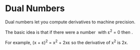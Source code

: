 # Dual Numbers

Dual numbers let you compute derivatives to machine precision.

The basic idea is that if there were a number <math>&epsilon; &ne; 0</math> with &epsilon;<sup>2</sup> = 0
then <math>f(x + &epsilon;) = f(x) + f'(x)&epsilon;</math>.

For example, (x + &epsilon;)<sup>2</sup> = x<sup>2</sup> + 2x&epsilon; so the derivative of
x<sup>2</sup> is 2x.
